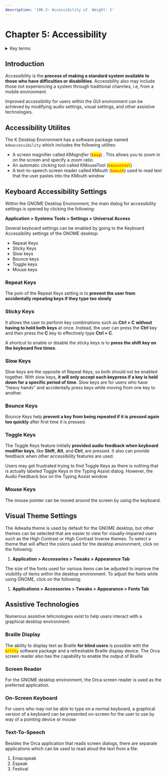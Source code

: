 ```yaml
---
description: '106.3: Accessibility v2  Weight: 1'
---
```


# Chapter 5: Accessibility

<details>

<summary>Key terms</summary>

`Braille Display` The ability to display text as Braille for blind users is possible with the britty software package and a refreshable Braille display device

`High Contrast/Large Print Desktop Themes.` Themes can be selected that are easier to view for visually impaired users such as the High Contrast or High Contrast Inverse

`Mouse keys` A setting that allows the mouse pointer to be moved around the screen by using the keyboard.

`On-Screen Keyboard` A graphical version of a keyboard that is presented on-screen for the user to use by way of a pointing device or mouse.

`Screen Magnifier` A program that allows you to zoom in on the screen and specify a zoom ratio

`Screen Reader` A text-to-speech program.

`Slow/Bounce/Toggle keys` Slow Keys is a keyboard setting that will only accept each keypress if a key is held down for a specific period of time. Bounce Keys help prevent a key from being repeated if it is pressed again too quickly after the first time it is pressed. The Toggle Keys feature provides audio feedback when keyboard modifier keys, like Shift, Alt, and Ctrl, are pressed.

`Sticky/Repeat keys` Sticky keys is a keyboard setting that allows the user to perform key combinations such as Ctrl+C without having to hold both keys at once. Repeat Keys setting is to prevent the user from accidentally repeating keys if they type too slowly.

</details>

## Introduction

Accessibility is the **process of making a standard system available to those who have difficulties or disabilities**. Accessbility also may include those not experiencing a system through traditional channles, i.e, from a mobile environment.

Improved accessibility for users within the GUI environment can be achieved by modifying audio settings, visual settings, and other assistive technologies.

## Accessibility Utilites

The K Desktop Environment has a software package named `kdeaccessibility` which includes the following utilites:

* A screen magnifier called _KMagnifier_ (<mark style="color:red;">`kmag`</mark>) . This allows you to zoom in on the screen and specify a zoom ratio.
* An automatic clicking tool called KMouseTool (<mark style="color:red;">`kmousetool`</mark>)
* A text-to-speech screen reader called KMouth (<mark style="color:red;">`kmouth`</mark>) used to read text that the user pastes into the KMouth window

## Keyboard Accessibility Settings

Within the GNOME Desktop Environment, the main dialog for accessibility settings is opened by clicking the following:

&#x20;               **Application > Systems Tools > Settings > Universal Access**

Several keyboard settings can be enabled by going to the Keyboard Accessibility settings of the GNOME desktop:

* Repeat Keys
* Sticky Keys
* Slow keys
* Bounce keys
* Toggle keys
* Mouse keys

### Repeat Keys

The poin of the Repeat Keys setting is to **prevent the user from accidentally repeating keys if they type too slowly**

### Sticky Keys

It allows the user to perform key combinations such as **Ctrl + C** **without having to hold both keys** at once. Instead, the user can press the **Ctrl** key and then press the **C** key to effectively type **Ctrl + C**.

A shortcut to enable or disable the sticky keys is to **press the shift key on the keyboard five times**.

### Slow Keys

Slow keys are the opposite of Repeat Keys, so both should not be enabled together. With slow keys, **it will only accept each keypress if a key is held down for a specific period of time**. Slow keys are for users who have "heavy hands" and accidentally press keys while moving from one key to another.

### Bounce Keys

Bounce Keys help **prevent a key from being repeated if it is pressed again too quickly** after first time it is pressed.

### Toggle Keys

The Toggle Keys feature initially **provided audio feedback when keyboard modifier keys**, like **Shift**, **Alt**, and **Ctrl**, are pressed. It also can provide feedback when other accessibility features are used.

Users may get frustrated trying to find Toggle Keys as there is nothing that is actually labeled Toggle Keys in the Typing Assist dialog. However, the Audio Feedback box on the Typing Assist window

### Mouse Keys

The mouse pointer can be moved around the screen by using the keyboard.

## Visual Theme Settings

The Adwaita theme is used by default for the GNOME desktop, but other themes can be selected that are easier to view for visually-impaired users such as the High Contrast or High Contrast Inverse themes. To select a theme that will affect the colors used for the desktop environment, click on the following:

1. **Application > Accessories > Tweaks > Appearance Tab**

The size of the fonts used for various items can be adjusted to improve the visibility of items within the desktop environment. To adjust the fonts while using GNOME, click on the following:

1. **Applications > Accessories > Tweaks > Appearance > Fonts Tab**

## **Assistive Technologies**

Numerous assistive tehcnologies exist to help users interact with a graphical desktop environment:

### Braille Display

The ability to display text as Braille **for blind users** is possible with the <mark style="color:red;">`brltty`</mark> software package and a refreshable Braille display device. The Orca screen reader also has the capability to enable the output of Braille

### Screen Reader

For the GNOME desktop environment, the Orca screen reader is used as the preferred application.

### On-Screen Keyboard

For users who may not be able to type on a normal keyboard, a graphical version of a keyboard can be presented on-screen for the user to use by way of a pointing device or mouse

### Text-To-Speech

Besides the Orca application that reads screen dialogs, there are separate applications which can be used to read aloud the text from a file:

1. Emacspeak
2. Espeak
3. Festival
